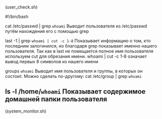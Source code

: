 (user_check.sh)

#!/bin/bash

cat /etc/passwd | grep `whoami`
Выводит пользователя из /etc/passwd путём нахождения его с помощью grep

last -1 | grep `whoami | cut -c 1-8`
Показывает информацию о том, кто последним залогинился, но благодаря grep показывает именно нашего пользователя. 
Так как в last не помещается полное имя пользователя используем cut для обрезания имени.
whoami | cut -c 1-8 означает вывод первых 8 символов из нашего имени

groups `whoami`
Выводит имя пользователя и группы, в которых он состоит.
Можно сделать по-другому: cat /etc/group | grep `whoami`

ls -l /home/`whoami`
Показывает содержимое домашней папки пользователя
-------------------------------------------------------------------------------------------------------------------
(system_monitor.sh)
